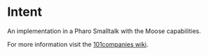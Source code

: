 # Intent
An implementation in a Pharo Smalltalk with the Moose capabilities.

For more information visit the [101companies wiki](http://www.101companies.org).